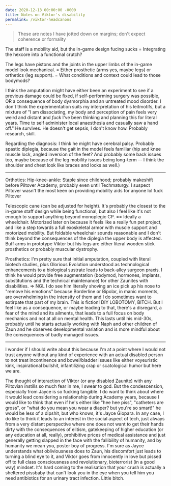 ```yaml
---
date: 2020-12-13 00:00:00 -0000
title: Notes on Viktor's disability
permalink: /viktor-headcanons
---
```

> These are notes I have jotted down on margins; don't expect coherence or formality

The staff is a mobility aid, but the in-game design fucing sucks = Integrating the hexcore into a functional crutch?

The legs have pistons and the joints in the upper limbs of the in-game model look mechanical. = Either prosthetic (arms yes, maybe legs) or orthetics (leg support). = What conditions and context could lead to those bodymods?

I think the amputation might have either been an experiment to see if a previous damage could be fixed, if self-performing surgery was possible, OR a consequence of body dysmorphia and an untreated mood disorder. I don't think the experimentation suits my interpretation of his leitmotifs, but a mixture of "I am dissociating, my body and perception of pain feels very weird and distant and *fuck* I've been thinking and planning this for literal years. Time to self administer local anaesthesia and casually saw a hand off." He survives. He doesn't get sepsis, I don't know how. Probably research, skill.

Regarding the diagnosis: I think he might have cerebral palsy. Probably spastic diplegia, because the gait in the model feels familiar (hip and knee muscle lock, angled inversion of the feet? And probably some back issues too, maybe because of the leg mobility issues being long-term -- I think the shoulder and chest look like braces and locks as well.)

---

Orthotics: Hip-knee-ankle: Staple since childhood; probably makeshift before Piltover Academy, probably even until Techmaturgy. I suspect Piltover wasn't the most keen on providing mobility aids for anyone lol fuck Piltover

Telescopic cane (can be adjusted for height). It's probably the closest to the in-game staff design while being functional, but also I feel like it's not enough to support anything beyond monoplegic CP. == Ideally a wheelchair. Motorized later on because it feels like a really fun pet project, and like a step towards a full exoskeletal armor with muscle support and motorized mobility. But foldable wheelchair sounds reasonable and I don't think beyond the consequences of the diplegia the upper body is affected. Buff arms in prototype Viktor but his legs are either literal wooden stick prosthetics or probably muscular dystrophy.

Prosthetics: I'm pretty sure that initial amputation, coupled with literal biotech studies, plus Glorious Evolution understood as technological enhancements to a biological sustrate leads to back-alley surgeon praxis. I think he would provide free augmentation (bodymod, hormones, implants, substitutions and the technical maintenance) for other Zaunites with disabilities. => NGL I do see him literally shoving an ice pick up his nose to "remove his emotions" because Borderline or Bipolar, in manic moments, are overwhelming in the intensity of them and I do sometimes want to extirpate that part of my brain. This is fiction! DIY LOBOTOMY, BITCH. But I feel like as a consequence, or maybe leading to that, there's a disregard, a fear of the mind and its ailments, that leads to a full focus on body mechanics and not at all on mental health. This lasts until his mid-30s, probably until he starts actually working with Naph and other children of Zaun and he observes developmental variation and is more mindful about the consequences of badly managed issues.

---

I wonder if I should write about this because I'm at a point where I would not trust anyone without any kind of experience with an actual disabled person to not treat incontinence and bowel/bladder issues like either voyeuristic kink, inspirational bullshit, infantilizing crap or scatological humor but here we are.

The thought of interaction of Viktor (or any disabled Zaunite) with any Piltovian instills so much fear in me, I swear to god. But the condescension, especially from Jayce is so fucking tangible. I do want to think about where it would lead considering a relationship during Academy years, because I would like to think that even if he's either like "hee hee piss", "catheters are gross", or "what do you mean you wear a diaper? but you're so smart!" he would be less of a dipshit, but who knows, it's Jayce Giopara. In any case, I do like to think it leads to an interest in the social aspect of tech, just always from a very distant perspective where one does not want to get their hands dirty with the consequences of elitism, gatekeeping of higher education (or any education at all, really), prohibitive prices of medical assistance and just generally getting slapped in the face with the fallibility of humanity, and by humanity we mean *you*, poster boy of progress. I'm sure as Jayce understands what obliviousness does to Zaun, his discomfort just leads to turning a blind eye to it, and Viktor goes from innocently in love but pissed off to full class consciousness and revolutionary, bioterrorist (in a good way) mindset. It's hard coming to the realisation that your crush is actually a sheltered pissbaby that can't look you in the eye when you tell him you need antibiotics for an urinary tract infection. Little bitch.